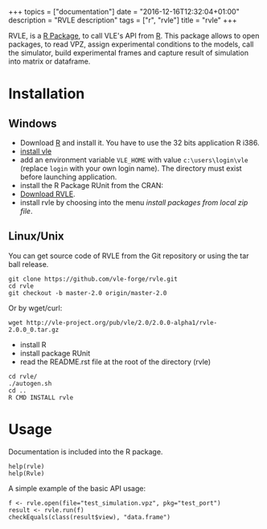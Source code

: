 +++
topics = ["documentation"]
date = "2016-12-16T12:32:04+01:00"
description = "RVLE description"
tags = ["r", "rvle"]
title = "rvle"
+++

RVLE, is a [R Package](https://www.r-project.org/), to call VLE's API from
[R](https://www-r-project.org). This package allows to open packages, to read
VPZ, assign experimental conditions to the models, call the simulator, build
experimental frames and capture result of simulation into matrix or dataframe.

# Installation

## Windows

* Download [R](http://cran.rstudio.com/bin/windows/base/) and
  install it. You have to use the 32 bits application R i386.
* [install vle](../installation)
* add an environment variable `VLE_HOME` with value
  `c:\users\login\vle` (replace `login` with your own login name). The
  directory must exist before launching application.
* install the R Package RUnit from the CRAN:
* [Download RVLE](http://vle-project.org/pub/vle/2.0/2.0.0-alpha1/rvle-2.0.0_0.zip).
* install rvle by choosing into the menu _install packages from local
  zip file_.


## Linux/Unix

You can get source code of RVLE from the Git repository or using the tar ball
release.

    git clone https://github.com/vle-forge/rvle.git
    cd rvle
    git checkout -b master-2.0 origin/master-2.0

Or by wget/curl:

    wget http://vle-project.org/pub/vle/2.0/2.0.0-alpha1/rvle-2.0.0_0.tar.gz

* install R
* install package RUnit
* read the README.rst file at the root of the directory (rvle)

```
cd rvle/
./autogen.sh
cd ..
R CMD INSTALL rvle
```

# Usage

Documentation is included into the R package.

    help(rvle)
    help(Rvle)

A simple example of the basic API usage:

    f <- rvle.open(file="test_simulation.vpz", pkg="test_port")
    result <- rvle.run(f)
    checkEquals(class(result$view), "data.frame")

